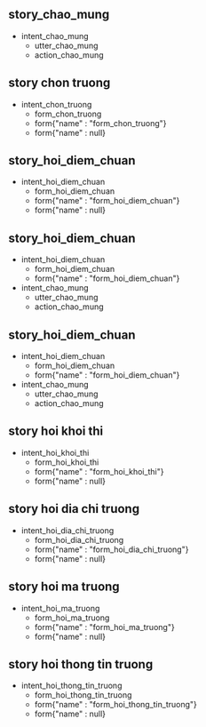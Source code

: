## story_chao_mung   
* intent_chao_mung
   - utter_chao_mung
   - action_chao_mung

## story chon truong
* intent_chon_truong
   - form_chon_truong
   - form{"name" : "form_chon_truong"}
   - form{"name" : null}

## story_hoi_diem_chuan
* intent_hoi_diem_chuan
   - form_hoi_diem_chuan
   - form{"name" : "form_hoi_diem_chuan"}
   - form{"name" : null}

## story_hoi_diem_chuan
* intent_hoi_diem_chuan
   - form_hoi_diem_chuan
   - form{"name" : "form_hoi_diem_chuan"}
* intent_chao_mung
   - utter_chao_mung
   - action_chao_mung

## story_hoi_diem_chuan
* intent_hoi_diem_chuan
   - form_hoi_diem_chuan
   - form{"name" : "form_hoi_diem_chuan"}
* intent_chao_mung
   - utter_chao_mung
   - action_chao_mung

## story hoi khoi thi
* intent_hoi_khoi_thi
   - form_hoi_khoi_thi
   - form{"name" : "form_hoi_khoi_thi"}
   - form{"name" : null}

## story hoi dia chi truong
* intent_hoi_dia_chi_truong
   - form_hoi_dia_chi_truong
   - form{"name" : "form_hoi_dia_chi_truong"}
   - form{"name" : null}

## story hoi ma truong
* intent_hoi_ma_truong
   - form_hoi_ma_truong
   - form{"name" : "form_hoi_ma_truong"}
   - form{"name" : null}

## story hoi thong tin truong
* intent_hoi_thong_tin_truong
   - form_hoi_thong_tin_truong
   - form{"name" : "form_hoi_thong_tin_truong"}
   - form{"name" : null}
